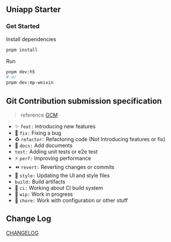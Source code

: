## Uniapp Starter

### Get Started

Install dependencies
```bash
pnpm install
```

Run
```bash
pnpm dev:h5
# or
pnpm dev:mp-weixin
```

## Git Contribution submission specification

> reference [GCM](https://www.yuque.com/arvinxx-fe/workflow/gcm-v2)

- :sparkles: `feat:` Introducing new features
- :bug: `fix:` Fixing a bug
- :recycle: `refactor:` Refactoring code (Not Introducing features or fix)
- :memo: `docs:` Add documents
- `test:` Adding unit tests or e2e test
- :zap: `perf:` Improving performance
- :rewind: `revert:` Reverting changes or commits
- :lipstick: `style:` Updating the UI and style files
- `build:` Build artifacts
- :construction_worker: `ci:` Working about CI build system
- :construction: `wip:` Work in progress
- :wrench: `chore:` Work with configuration or other stuff


## Change Log

[CHANGELOG](./CHANGELOG.md)
